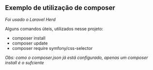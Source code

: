 ## Exemplo de utilização de composer
*Foi usado o Laravel Herd*

Alguns comandos úteis, utilizados nesse projeto:
- composer install
- composer update
- composer require symfony/css-selector


*Obs: como o composer.json já está configurado, apenas um composer install é o sufciente*

